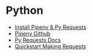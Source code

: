 # Python

+ [Install Pipenv & Py Requests](https://pipenv-fork.readthedocs.io/en/latest/install.html)
+ [Pipenv Github](https://github.com/pypa/pipenv)
+ [Py Requests Docs](https://requests.readthedocs.io/en/master/)
+ [Quickstart Making Requests](https://requests.readthedocs.io/en/master/user/quickstart/#make-a-request)



